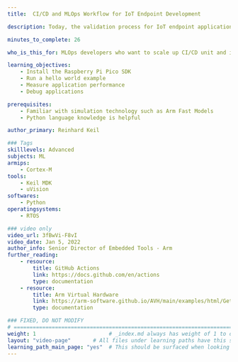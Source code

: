 ```yaml
---
title:  CI/CD and MLOps Workflow for IoT Endpoint Development

description: Today, the validation process for IoT endpoint applications relies heavily on target hardware with manual user interaction. For automated CI/CD workflows a robust test environment with controlled, repeatable input stimuli is required. Fast Models combined with Python scripting provide this for unit and integration testing. Using a flexible tool flow, applications can be validated in simulation on CI/CD or MLOps environments, verified for correctness on hardware, and deployed to the final system.

minutes_to_complete: 26

who_is_this_for: MLOps developers who want to scale up CI/CD unit and integration tests using virtual hardware.

learning_objectives: 
    - Install the Raspberry Pi Pico SDK
    - Run a hello world example
    - Measure application performance
    - Debug applications

prerequisites:
    - Familiar with simulation technology such as Arm Fast Models
    - Python language knowledge is helpful 

author_primary: Reinhard Keil

### Tags
skilllevels: Advanced
subjects: ML
armips:
    - Cortex-M
tools:
    - Keil MDK
    - uVision
softwares:
    - Python
operatingsystems:
    - RTOS

### video only
video_url: 3fBwVi-F8vI
video_date: Jan 5, 2022
author_info: Senior Director of Embedded Tools - Arm
further_reading:
    - resource:
        title: GitHub Actions
        link: https://docs.github.com/en/actions
        type: documentation
    - resource:
        title: Arm Virtual Hardware
        link: https://arm-software.github.io/AVH/main/examples/html/GetStarted.html
        type: documentation

### FIXED, DO NOT MODIFY
# ================================================================================
weight: 1                       # _index.md always has weight of 1 to order correctly
layout: "video-page"       # All files under learning paths have this same wrapper
learning_path_main_page: "yes"  # This should be surfaced when looking for related content. Only set for _index.md of learning path content.
---
```

